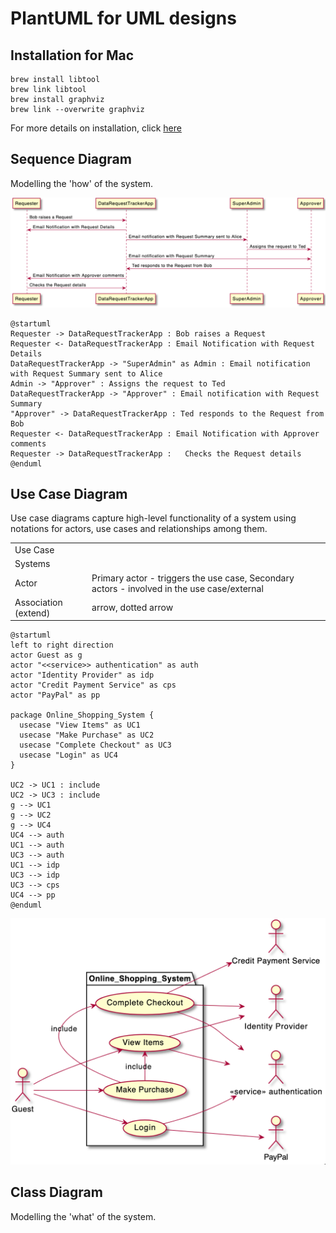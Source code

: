 # PlantUML for UML designs


## Installation for Mac

```
brew install libtool
brew link libtool
brew install graphviz
brew link --overwrite graphviz
```
For more details on installation, click [here](https://plantuml.com/graphviz-dot)

## Sequence Diagram 

Modelling the 'how' of the system.

![](sequence.png)
```
@startuml
Requester -> DataRequestTrackerApp : Bob raises a Request
Requester <- DataRequestTrackerApp : Email Notification with Request Details
DataRequestTrackerApp -> "SuperAdmin" as Admin : Email notification with Request Summary sent to Alice
Admin -> "Approver" : Assigns the request to Ted
DataRequestTrackerApp -> "Approver" : Email notification with Request Summary
"Approver" -> DataRequestTrackerApp : Ted responds to the Request from Bob
Requester <- DataRequestTrackerApp : Email Notification with Approver comments
Requester -> DataRequestTrackerApp :   Checks the Request details
@enduml
```


## Use Case Diagram

Use case diagrams capture high-level functionality of a system using notations for actors, use cases and relationships among them. 


| | |
|--|--|
|Use Case |  |
|Systems|  |
|Actor | Primary actor - triggers the use case, Secondary actors - involved in the use case/external |
|Association (extend) | arrow, dotted arrow|


```
@startuml
left to right direction
actor Guest as g
actor "<<service>> authentication" as auth
actor "Identity Provider" as idp
actor "Credit Payment Service" as cps
actor "PayPal" as pp

package Online_Shopping_System {
  usecase "View Items" as UC1
  usecase "Make Purchase" as UC2
  usecase "Complete Checkout" as UC3
  usecase "Login" as UC4
}

UC2 -> UC1 : include
UC2 -> UC3 : include
g --> UC1
g --> UC2
g --> UC4
UC4 --> auth
UC1 --> auth
UC3 --> auth
UC1 --> idp
UC3 --> idp
UC3 --> cps
UC4 --> pp
@enduml
```
![](usecase.png)


## Class Diagram 
Modelling the 'what' of the system.
